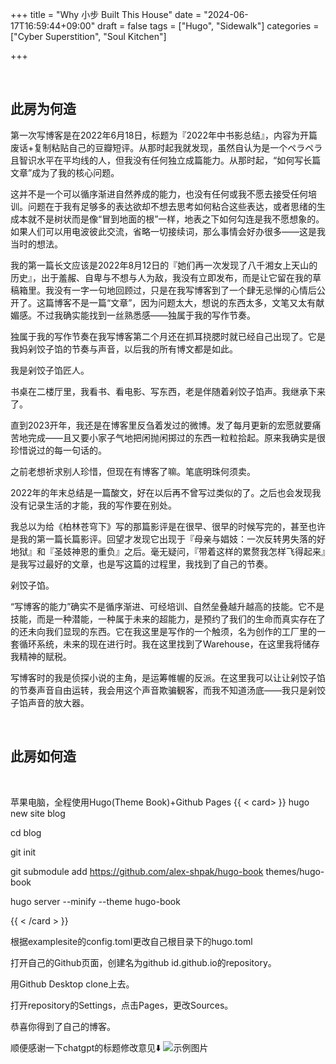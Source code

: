 +++
title = "Why 小步 Built This House"
date = "2024-06-17T16:59:44+09:00"
draft = false
tags = ["Hugo", "Sidewalk"]
categories = ["Cyber Superstition", "Soul Kitchen"]

+++

<br>


## 此房为何造
第一次写博客是在2022年6月18日，标题为『2022年中书影总结』，内容为开篇废话+复制粘贴自己的豆瓣短评。从那时起我就发现，虽然自认为是一个ペラペラ且智识水平在平均线的人，但我没有任何独立成篇能力。从那时起，“如何写长篇文章”成为了我的核心问题。
<br>


这并不是一个可以循序渐进自然养成的能力，也没有任何或我不愿去接受任何培训。问题在于我有足够多的表达欲却不想去思考如何粘合这些表达，或者思绪的生成本就不是树状而是像“冒到地面的根”一样，地表之下如何勾连是我不愿想象的。如果人们可以用电波彼此交流，省略一切接续词，那么事情会好办很多——这是我当时的想法。
<br>


我的第一篇长文应该是2022年8月12日的『她们再一次发现了八千湘女上天山的历史』，出于羞赧、自卑与不想与人为敌，我没有立即发布，而是让它留在我的草稿箱里。我没有一字一句地回顾过，只是在我写博客到了一个肆无忌惮的心情后公开了。这篇博客不是一篇“文章”，因为问题太大，想说的东西太多，文笔又太有献媚感。不过我确实能找到一丝熟悉感——独属于我的写作节奏。
<br>


独属于我的写作节奏在我写博客第二个月还在抓耳挠腮时就已经自己出现了。它是我妈剁饺子馅的节奏与声音，以后我的所有博文都是如此。
<br>


我是剁饺子馅匠人。
<br>


书桌在二楼厅里，我看书、看电影、写东西，老是伴随着剁饺子馅声。我继承下来了。
<br>


直到2023开年，我还是在博客里反刍着发过的微博。发了每月更新的宏愿就要痛苦地完成——且又要小家子气地把闲抛闲掷过的东西一粒粒拾起。原来我确实是很珍惜说过的每一句话的。
<br>


之前老想祈求别人珍惜，但现在有博客了嘛。笔底明珠何须卖。
<br>


2022年的年末总结是一篇酸文，好在以后再不曾写过类似的了。之后也会发现我没有记录生活的才能，我的写作要在别处。
<br>


我总以为给《柏林苍穹下》写的那篇影评是在很早、很早的时候写完的，甚至也许是我的第一篇长篇影评。回望才发现它出现于『母亲与娼妓：一次反转男失落的好地狱』和『圣妓神恩的重负』之后。毫无疑问，『带着这样的累赘我怎样飞得起来』是我写过最好的文章，也是写这篇的过程里，我找到了自己的节奏。
<br>


剁饺子馅。
<br>


“写博客的能力”确实不是循序渐进、可经培训、自然垒叠越升越高的技能。它不是技能，而是一种潜能，一种属于未来的超能力，是预约了我们的生命而真实存在了的还未向我们显现的东西。它在我这里是写作的一个触须，名为创作的工厂里的一套循环系统，未来的现在进行时。我在这里找到了Warehouse，在这里我将储存我精神的赋税。
<br>


写博客时的我是侦探小说的主角，是运筹帷幄的反派。在这里我可以让让剁饺子馅的节奏声音自由运转，我会用这个声音欺骗観客，而我不知道汤底——我只是剁饺子馅声音的放大器。
<br>


<br>


## 此房如何造
<br>


苹果电脑，全程使用Hugo(Theme Book)+Github Pages
{{ < card> }}
hugo new site blog


cd blog


git init


git submodule add https://github.com/alex-shpak/hugo-book themes/hugo-book


hugo server --minify --theme hugo-book

{{ < /card > }}
<br>


根据examplesite的config.toml更改自己根目录下的hugo.toml
<br>


打开自己的Github页面，创建名为github id.github.io的repository。
<br>


用Github Desktop clone上去。
<br>


打开repository的Settings，点击Pages，更改Sources。
<br>


恭喜你得到了自己的博客。


顺便感谢一下chatgpt的标题修改意见⬇️
![示例图片](/images/house.jpg)
